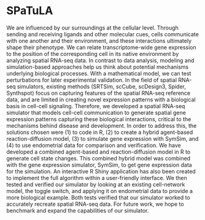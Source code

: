 # SPaTuLA
  We are influenced by our surroundings at the cellular level. Through sending and receiving ligands and other molecular cues, cells communicate with one another and their environment, and these interactions ultimately shape their phenotype. We can relate transcriptome-wide gene expression to the position of the corresponding cell in its native environment by analyzing spatial RNA-seq data. In contrast to data analysis, modeling and simulation-based approaches help us think about potential mechanisms underlying biological processes. With a mathematical model, we can test perturbations for later experimental validation. In the field of spatial RNA-seq simulators, existing methods (SRTSim, scCube, scDesign3, Spider, Synthspot) focus on capturing features of the spatial RNA-seq reference data, and are limited in creating novel expression patterns with a biological basis in cell-cell signaling. Therefore, we developed a spatial RNA-seq simulator that models cell-cell communication to generate spatial gene expression patterns capturing these biological interactions, critical to the mechanisms behind disease and development. In order to address this, the solutions chosen were (1) to code in R, (2) to create a hybrid agent-based reaction-diffusion model, (3) to simulate gene expression with SymSim, and (4) to use endometrial data for comparison and verification. We have developed a combined agent-based and reaction-diffusion model in R to generate cell state changes. This combined hybrid model was combined with the gene expression simulator, SymSim, to get gene expression data for the simulation. An interactive R Shiny application has also been created to implement the full algorithm within a user-friendly interface. We then tested and verified our simulator by looking at an existing cell-network model, the toggle switch, and applying it on endometrial data to provide a more biological example. Both tests verified that our simulator worked to accurately recreate spatial RNA-seq data. For future work, we hope to benchmark and expand the capabilities of our simulator.
